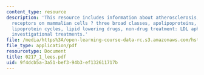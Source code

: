 ```yaml
---
content_type: resource
description: 'This resource includes information about atherosclerosis, transmembrane
  receptors on mammalian cells ? three broad classes, apolipoproteins, sterols, important
  lipoprotein cycles, lipid lowering drugs, non-drug treatment: LDL apheresis and
  investigational treatments.'
file: /media/https%3A/open-learning-course-data-rc.s3.amazonaws.com/hst-151-principles-of-pharmacology-spring-2005/9f4dcb5a3a51bef394b3ef132611717b_0217_1_lees.pdf
file_type: application/pdf
resourcetype: Document
title: 0217_1_lees.pdf
uid: 9f4dcb5a-3a51-bef3-94b3-ef132611717b
---
```

